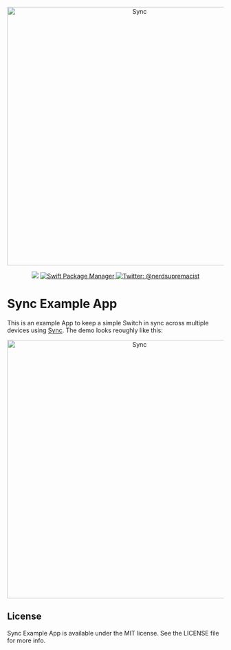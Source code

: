 <p align="center">
    <img src="https://github.com/nerdsupremacist/Sync/raw/main/logo.png" width="600" max-width="90%" alt="Sync" />
</p>

<p align="center">
    <img src="https://img.shields.io/badge/Swift-5.5-orange.svg" />
    <a href="https://swift.org/package-manager">
        <img src="https://img.shields.io/badge/swiftpm-compatible-brightgreen.svg?style=flat" alt="Swift Package Manager" />
    </a>
    <a href="https://twitter.com/nerdsupremacist">
        <img src="https://img.shields.io/badge/twitter-@nerdsupremacist-blue.svg?style=flat" alt="Twitter: @nerdsupremacist" />
    </a>
</p>

# Sync Example App
This is an example App to keep a simple Switch in sync across multiple devices using [Sync](https://github.com/nerdsupremacist/Sync).
The demo looks reoughly like this:

<p align="center">
    <img src="https://github.com/nerdsupremacist/Sync/raw/main/demo.gif" width="600" max-width="90%" alt="Sync" />
</p>

## License
Sync Example App is available under the MIT license. See the LICENSE file for more info.

